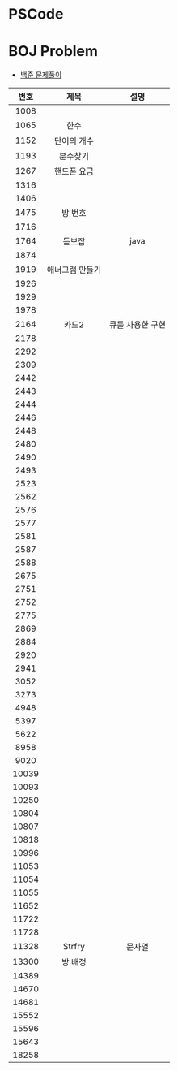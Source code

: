 # PSCode

# BOJ Problem

- [백준 문제풀이](https://github.com/Geol2/BOJ_hub/tree/main/BOJ_problem)

| 번호  |      제목       |       설명       |
| :---: | :-------------: | :--------------: |
| 1008  |                 |
| 1065  |      한수       |                  |
| 1152  |   단어의 개수   |                  |
| 1193  |    분수찾기     |                  |
| 1267  |   핸드폰 요금   |                  |
| 1316  |                 |                  |
| 1406  |                 |                  |
| 1475  |     방 번호     |                  |
| 1716  |                 |                  |
| 1764  |     듣보잡      |       java       |
| 1874  |                 |                  |
| 1919  | 애너그램 만들기 |                  |
| 1926  |                 |                  |
| 1929  |                 |                  |
| 1978  |                 |                  |
| 2164  |      카드2      | 큐를 사용한 구현 |
| 2178  |                 |                  |
| 2292  |                 |                  |
| 2309  |                 |                  |
| 2442  |                 |                  |
| 2443  |                 |                  |
| 2444  |                 |                  |
| 2446  |                 |                  |
| 2448  |                 |                  |
| 2480  |                 |                  |
| 2490  |                 |                  |
| 2493  |                 |                  |
| 2523  |                 |                  |
| 2562  |                 |                  |
| 2576  |                 |                  |
| 2577  |                 |                  |
| 2581  |                 |                  |
| 2587  |                 |                  |
| 2588  |                 |                  |
| 2675  |                 |                  |
| 2751  |                 |                  |
| 2752  |                 |                  |
| 2775  |                 |                  |
| 2869  |                 |                  |
| 2884  |                 |                  |
| 2920  |                 |                  |
| 2941  |                 |                  |
| 3052  |                 |                  |
| 3273  |                 |                  |
| 4948  |                 |                  |
| 5397  |                 |                  |
| 5622  |                 |                  |
| 8958  |                 |                  |
| 9020  |                 |                  |
| 10039 |                 |                  |
| 10093 |                 |                  |
| 10250 |                 |                  |
| 10804 |                 |                  |
| 10807 |                 |                  |
| 10818 |                 |                  |
| 10996 |                 |                  |
| 11053 |                 |                  |
| 11054 |                 |                  |
| 11055 |                 |                  |
| 11652 |                 |                  |
| 11722 |                 |                  |
| 11728 |                 |                  |
| 11328 |     Strfry      |      문자열      |
| 13300 |     방 배정     |                  |
| 14389 |                 |                  |
| 14670 |                 |                  |
| 14681 |                 |                  |
| 15552 |                 |                  |
| 15596 |                 |                  |
| 15643 |                 |                  |
| 18258 |                 |                  |

